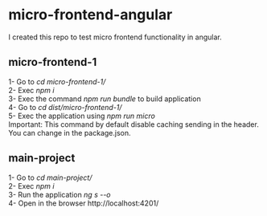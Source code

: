# micro-frontend-angular  
I created this repo to test micro frontend functionality in angular.  
  
## micro-frontend-1  
1- Go to *cd micro-frontend-1/*  
2- Exec *npm i*  
3- Exec the command *npm run bundle* to build application  
4- Go to *cd dist/micro-frontend-1/*  
5- Exec the application using *npm run micro*  
Important: This command by default disable caching sending in the header. You can change in the package.json.  
  
## main-project  
1- Go to *cd main-project/*  
2- Exec *npm i*  
3- Run the application *ng s --o*  
4- Open in the browser http://localhost:4201/  
